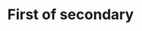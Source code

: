 ---
title  : 'First of secondary'
slug   : '1st-s'
year   : 1
subjects:
    art:
      title: "History Art"
    history:
      title: "History"
---